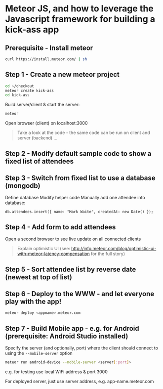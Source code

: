 # Meteor JS, and how to leverage the Javascript framework for building a kick-ass app

## Prerequisite - Install meteor

```bash
curl https://install.meteor.com/ | sh
```

## Step 1 - Create a new meteor project

```bash
cd ~/checkout
meteor create kick-ass
cd kick-ass
```

Build server/client & start the server:

```bash
meteor
```

Open browser (client) on localhost:3000

> Take a look at the code - the same code can be run on client and server (backend) ...

## Step 2 - Modify default sample code to show a fixed list of attendees

## Step 3 - Switch from fixed list to use a database (mongodb)

Define database
Modify helper code
Manually add one attendee into database:

```
db.attendees.insert({ name: "Mark Waite", createdAt: new Date() });
```

## Step 4 - Add form to add attendees

Open a second browser to see live update on all connected clients

> Explain optimistic UI (see: <http://info.meteor.com/blog/optimistic-ui-with-meteor-latency-compensation> 
> for the full story)

## Step 5 - Sort attendee list by reverse date (newest at top of list)

## Step 6 - Deploy to the WWW - and let everyone play with the app!

```bash
meteor deploy <appname>.meteor.com
```

## Step 7 - Build Mobile app - e.g. for Android (prerequisite: Android Studio installed)

Specify the server (and optionally, port) where the client should connect to using the ```--mobile-server``` option

```bash
meteor run android-device --mobile-server <server[:port]>
```

e.g. for testing use local WiFi address & port 3000

For deployed server, just use server address, e.g. app-name.meteor.com

